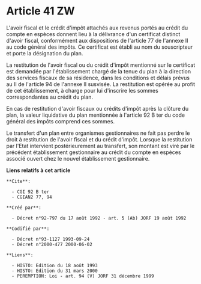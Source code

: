 # Article 41 ZW

L'avoir fiscal et le crédit d'impôt attachés aux revenus portés au crédit du compte en espèces donnent lieu à la délivrance
d'un certificat distinct d'avoir fiscal, conformément aux dispositions de l'article 77 de l'annexe II au code général des
impôts. Ce certificat est établi au nom du souscripteur et porte la désignation du plan.

La restitution de l'avoir fiscal ou du crédit d'impôt mentionné sur le certificat est demandée par l'établissement chargé de
la tenue du plan à la direction des services fiscaux de sa résidence, dans les conditions et délais prévus au II de l'article
94 de l'annexe II susvisée. La restitution est opérée au profit de cet établissement, à charge pour lui d'inscrire les sommes
correspondantes au crédit du plan.

En cas de restitution d'avoir fiscaux ou crédits d'impôt après la clôture du plan, la valeur liquidative du plan mentionnée à
l'article 92 B ter du code général des impôts comprend ces sommes.

Le transfert d'un plan entre organismes gestionnaires ne fait pas perdre le droit à restitution de l'avoir fiscal et du
crédit d'impôt. Lorsque la restitution par l'Etat intervient postérieurement au transfert, son montant est viré par le
précédent établissement gestionnaire au crédit du compte en espèces associé ouvert chez le nouvel établissement gestionnaire.

**Liens relatifs à cet article**

	**Cite**:

	  - CGI 92 B ter
	  - CGIAN2 77, 94

	**Créé par**:

	  - Décret n°92-797 du 17 août 1992 - art. 5 (Ab) JORF 19 août 1992

	**Codifié par**:

	  - Décret n°93-1127 1993-09-24
	  - Décret n°2000-477 2000-06-02

	**Liens**:

	  - HISTO: Edition du 18 août 1993
	  - HISTO: Edition du 31 mars 2000
	  - PEREMPTION: Loi - art. 94 (V) JORF 31 décembre 1999
